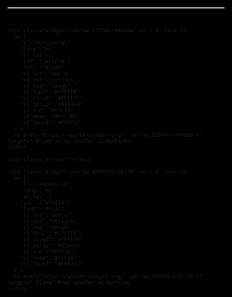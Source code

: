 <html lang="zh-Hant">
<head>
  <meta charset="UTF-8" />
  <meta name="viewport" content="width=device-width, initial-scale=1.0, user-scalable=no" />
  <title>全螢幕偏左天氣展示</title>
  <style>
    html, body {
      margin: 0;
      padding: 0;
      width: 100%;
      height: 100%;
      background: black;
      display: flex;
      justify-content: flex-start; /* 由置中改為左對齊 */
      align-items: center;
      padding-left: 1vw; /* 左側內距，可依需求調整 */
      box-sizing: border-box;
    }

    *, *::before, *::after {
      box-sizing: inherit;
    }

    .container {
      display: flex;
      flex-direction: column;
      justify-content: center;
      align-items: center;
      width: 90vw;
      max-width: 1200px;
    }

    .widget {
      width: 100%;
      max-width: 100%;
    }

    .divider {
      width: 100%;
      height: 2px;
      background: #ffffff;
      margin: 30px 0;
    }

    a[id$="_u"] {
      display: none !important;
    }

    .widget * {
      border-bottom: none !important;
      box-shadow: none !important;
    }

    .widget iframe {
      border: none !important;
    }
  </style>
</head>
<body>

  <div class="container">
    <div class="divider"></div>

    <div class="widget" id="ww_03524cc90608a" v='1.3' loc='id'
      a='{
        "t":"horizontal",
        "lang":"en",
        "sl_lpl":1,
        "ids":["wl9238"],
        "font":"Arial",
        "sl_ics":"one_a",
        "sl_sot":"celsius",
        "cl_bkg":"image",
        "cl_font":"#FFFFFF",
        "cl_cloud":"#FFFFFF",
        "cl_persp":"#81D4FA",
        "cl_sun":"#FFC107",
        "cl_moon":"#FFC107",
        "cl_thund":"#FF5722"
      }'>
      <a href="https://weatherwidget.org/" id="ww_03524cc90608a_u" target="_blank">Free weather widget</a>
    </div>

    <div class="divider"></div>

    <div class="widget" id="ww_04509b4286730" v='1.3' loc='id'
      a='{
        "t":"responsive",
        "lang":"en",
        "sl_lpl":1,
        "ids":["wl9238"],
        "font":"Arial",
        "sl_ics":"one_a",
        "sl_sot":"celsius",
        "cl_bkg":"image",
        "cl_font":"#FFFFFF",
        "cl_cloud":"#FFFFFF",
        "cl_persp":"#81D4FA",
        "cl_sun":"#FFC107",
        "cl_moon":"#FFC107",
        "cl_thund":"#FF5722"
      }'>
      <a href="https://weatherwidget.org/" id="ww_04509b4286730_u" target="_blank">Free weather widget</a>
    </div>
  </div>

  <script defer src="https://app3.weatherwidget.org/js/?id=ww_03524cc90608a"></script>
  <script defer src="https://app3.weatherwidget.org/js/?id=ww_04509b4286730"></script>

</body>
</html>
